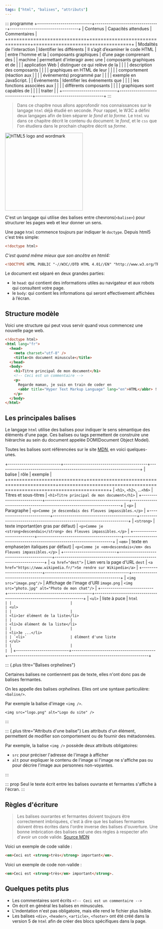 ```yaml
---
tags: ["html", "balises", "attributs"]
---
```


::: programme
+----------------------------+---------------------------------+-----------------------------------+
|          Contenus          |       Capacités attendues       |           Commentaires            |
+============================+=================================+===================================+
| Modalités de l'interaction | Identifier les différents       | Il s’agit d’examiner le code HTML |
| entre l'homme et la        | composants graphiques           | d’une page comprenant des         |
| machine                    | permettant d'interagir avec une | composants graphiques et de       |
|                            | application Web                 | distinguer ce qui relève de la    |
|                            |                                 | description des composants        |
|                            |                                 | graphiques en HTML de leur        |
|                            |                                 | comportement (réaction aux        |
|                            |                                 | événements) programmé par         |
|                            |                                 | exemple en JavaScript.            |
| Événements                 | Identifier les événements que   |                                   |
|                            | les fonctions associées aux     |                                   |
|                            | différents composants           |                                   |
|                            | graphiques sont capables de     |                                   |
|                            | traiter                         |                                   |
+----------------------------+---------------------------------+-----------------------------------+
:::

> Dans ce chapitre nous allons approfondir nos connaissances sur le langage `html` déjà étudié en
seconde. Pour rappel, le W3C a défini deux langages afin de bien séparer *le fond et la forme*. Le
`html` vu dans ce chapitre décrit le contenu du document: le *fond*, et le `css` que l'on étudiera
dans le prochain chapitre décrit sa *forme*.

<a title="W3C [CC-BY-3.0 (http://creativecommons.org/licenses/by/3.0)], via Wikimedia Commons" href="http://commons.wikimedia.org/wiki/File%3AHTML5_logo_and_wordmark.svg"><img class="right" width="256" alt="HTML5 logo and wordmark" src="//upload.wikimedia.org/wikipedia/commons/thumb/6/61/HTML5_logo_and_wordmark.svg/256px-HTML5_logo_and_wordmark.svg.png"/></a>

C'est un langage qui utilise des balises entre chevrons(`<balise>`) pour structurer les pages web
et leur donner un sens.

Une page `html` commence toujours par indiquer le `doctype`. Depuis html5 c'est très simple:

```html
<!doctype html>
```

_C'est quand même mieux que son ancêtre en html4:_

```html
<!DOCTYPE HTML PUBLIC "-//W3C//DTD HTML 4.01//EN" "http://www.w3.org/TR/html4/strict.dtd">
```

Le document est séparé en deux grandes parties:

- le `head`: qui contient des informations utiles au navigateur et aux robots qui consultent votre
  page.
- le `body`: qui contient les informations qui seront effectivement affichées à l’écran.

## Structure modèle

Voici une structure qui peut vous servir quand vous commencez une nouvelle page web.

```html
<!doctype html>
<html lang="fr">
  <head>
    <meta charset="utf-8" />
    <title>Un document minuscule</title>
  </head>
  <body>
    <h1>Titre principal de mon document</h1>
    <!-- Ceci est un commentaire -->
    <p>
      Regarde maman, je suis en train de coder en
      <abbr title="Hyper Text Markup Language" lang="en">HTML</abbr> !
    </p>
  </body>
</html>
```

## Les principales balises

Le langage `html` utilise des balises pour indiquer le sens sémantique des éléments d'une page. Ces
balises ou tags permettent de construire une hiérarchie au sein du document appelée DOM(Document
Object Model).

Toutes les balises sont référencées sur le site
[MDN](https://developer.mozilla.org/en-US/docs/Web/HTML/Element), en voici quelques-unes.


+---------------------------+-------------------------------------------+------------------------------------------------------------------------+
|          balise           |                   rôle                    |                                exemple                                 |
+===========================+===========================================+========================================================================+
| `<h1>`, `<h2>`, ...`<h6>` | Titres et sous-titres                     | `<h1>Titre principal de mon document</h1>`                             |
+---------------------------+-------------------------------------------+------------------------------------------------------------------------+
| `<p>`                     | Paragraphe                                | `<p>Comme je descendais des Fleuves impassibles.</p>`                  |
+---------------------------+-------------------------------------------+------------------------------------------------------------------------+
| `<strong>`                | texte important(en gras par défaut)       | `<p>Comme je <strong>descendais</strong> des Fleuves impassibles.</p>` |
+---------------------------+-------------------------------------------+------------------------------------------------------------------------+
| `<em>`                    | texte en emphase(en italiques par défaut) | `<p>Comme je <em>descendais</em> des Fleuves impassibles.</p>`         |
+---------------------------+-------------------------------------------+------------------------------------------------------------------------+
| `<a href="dest">`         | Lien vers la page d'URL `dest`            | `<a href="https://www.wikipedia.fr/">Se rendre sur Wikipedia</a>`      |
+---------------------------+-------------------------------------------+------------------------------------------------------------------------+
| `<img src="image.png"/>`  | Affichage de l'image d'URI `image.png`    | `<img src="photo.jpg" alt="Photo de mon chat"/>`                       |
+---------------------------+-------------------------------------------+------------------------------------------------------------------------+
| `<ul>`                    | liste à puce                              | ```html                                                                |
|                           |                                           | <ul>                                                                   |
|                           |                                           | <li>1er élément de la liste</li>                                       |
|                           |                                           | <li>2e élément de la liste</li>                                        |
|                           |                                           | <li>3e ...</li>                                                        |
| `<li>`                    | élément d'une liste                       | </ul>                                                                  |
|                           |                                           | ```                                                                    |
+---------------------------+-------------------------------------------+------------------------------------------------------------------------+


::: {.plus titre="Balises orphelines"}

Certaines balises ne contiennent pas de texte, elles n'ont donc pas de balises fermantes.

On les appelle des balises _orphelines_. Elles ont une syntaxe particulière: `<balise/>`.

Par exemple la balise d'image `<img />`.
```
<img src="logo.png" alt="Logo du site" />
```
:::

::: {.plus titre="Attributs d'une balise"}
Les attributs d'un élément, permettent de modifier son comportement ou de fournir des métadonnées.

Par exemple, la balise `<img />` possède deux attributs obligatoires:

- `src` pour préciser l'adresse de l'image à afficher
- `alt` pour expliquer le contenu de l'image si l'image ne s'affiche pas ou pour décrire l'image
  aux personnes non-voyantes.
  
:::

::: prop
Seul le texte écrit entre les balises ouvrante et fermantes s'affiche à l'écran.
:::

## Règles d'écriture

> Les balises ouvrantes et fermantes doivent toujours être correctement imbriquées, c'est à dire
> que les balises fermantes doivent êtres écrites dans l'ordre inverse des balises d'ouverture. Une
> bonne imbrication des balises est une des règles à respecter afin d'avoir un code valide. [Source
> MDN](https://developer.mozilla.org/fr/docs/Web/Guide/HTML/Introduction#Les_balises)

Voici un exemple de code valide :

```html
<em>Ceci est <strong>très</strong> important</em>.
```

Voici un exemple de code non-valide :

```html
<em>Ceci est <strong>très</em> important</strong>.
```

## Quelques petits plus

- Les commentaires sont écrits `<!-- Ceci est un commentaire -->`
- On écrit en général les balises en minuscules.
- L'indentation n'est pas obligatoire, mais elle rend le fichier plus lisible.
- Les balises `<div>`, `<header>`, `<article>`, `<footer>` ont été créé dans la version 5 de `html`
  afin de créer des blocs spécifiques dans la page.
